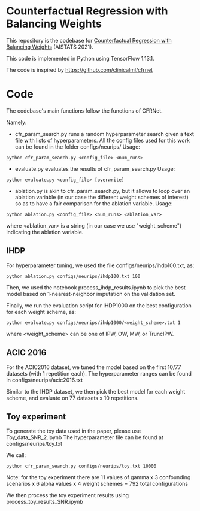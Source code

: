 # Counterfactual Regression with Balancing Weights

This repository is the codebase for [Counterfactual Regression with Balancing Weights](https://proceedings.mlr.press/v130/assaad21a/assaad21a.pdf) (AISTATS 2021).

This code is implemented in Python using TensorFlow 1.13.1.

The code is inspired by https://github.com/clinicalml/cfrnet

# Code

The codebase's main functions follow the functions of CFRNet.

Namely:

- cfr_param_search.py runs a random hyperparameter search given a text file with lists of hyperparameters. All the config files used for this work can be found in the folder configs/neurips/
Usage:
```
python cfr_param_search.py <config_file> <num_runs>
```

- evaluate.py evaluates the results of cfr_param_search.py
Usage:
```
python evaluate.py <config_file> [overwrite]
```

- ablation.py is akin to cfr_param_search.py, but it allows to loop over an ablation variable (in our case the different weight schemes of interest) so as to have a fair comparison for the ablation variable.
Usage:
```
python ablation.py <config_file> <num_runs> <ablation_var>
```
where <ablation_var> is a string (in our case we use "weight_scheme") indicating the ablation variable.

## IHDP

For hyperparameter tuning, we used the file configs/neurips/ihdp100.txt, as:

``` 
python ablation.py configs/neurips/ihdp100.txt 100
```

Then, we used the notebook process_ihdp_results.ipynb to pick the best model based on 1-nearest-neighbor imputation on the validation set.

Finally, we run the evaluation script for IHDP1000 on the best configuration for each weight scheme, as:
```
python evaluate.py configs/neurips/ihdp1000/<weight_scheme>.txt 1
```
where <weight_scheme> can be one of IPW, OW, MW, or TruncIPW.

## ACIC 2016

For the ACIC2016 dataset, we tuned the model based on the first 10/77 datasets (with 1 repetition each). The hyperparameter ranges can be found in configs/neurips/acic2016.txt

Similar to the IHDP dataset, we then pick the best model for each weight scheme, and evaluate on 77 datasets x 10 repetitions.

## Toy experiment

To generate the toy data used in the paper, please use Toy_data_SNR_2.ipynb
The hyperparameter file can be found at configs/neurips/toy.txt

We call:
```
python cfr_param_search.py configs/neurips/toy.txt 10000
```
Note: for the toy experiment there are 11 values of gamma x 3 confounding scenarios x 6 alpha values x 4 weight schemes = 792 total configurations

We then process the toy experiment results using process_toy_results_SNR.ipynb
